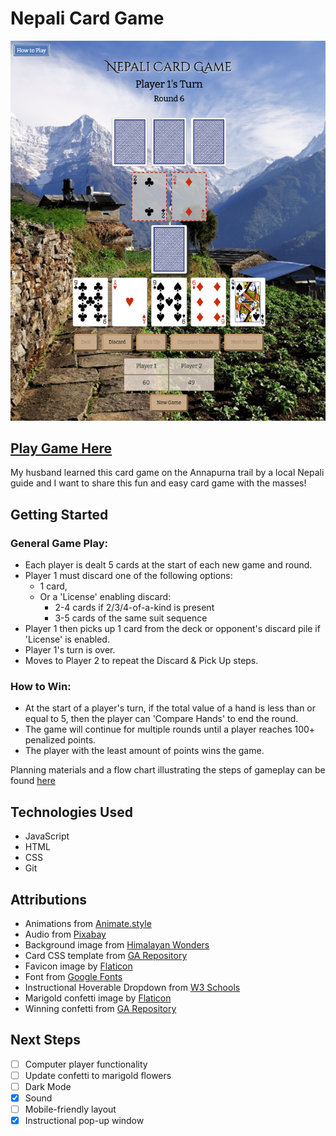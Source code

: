 # Nepali Card Game
![nepali card game screenshot](./assets/images/Nepali%20Screenshot.png)

## [Play Game Here](https://nepali-card-game.netlify.app/)
My husband learned this card game on the Annapurna trail by a local Nepali guide and I want to share this fun and easy card game with the masses! 

## Getting Started

### General Game Play:
* Each player is dealt 5 cards at the start of each new game and round.
* Player 1 must discard one of the following options:
  * 1 card, 
  * Or a 'License' enabling discard:
    * 2-4 cards if 2/3/4-of-a-kind is present
    * 3-5 cards of the same suit sequence
* Player 1 then picks up 1 card from the deck or opponent's discard pile if 'License' is enabled.
* Player 1's turn is over. 
* Moves to Player 2 to repeat the Discard & Pick Up steps.

### How to Win:
* At the start of a player's turn, if the total value of a hand is less than or equal to 5, then the player can 'Compare Hands' to end the round.
* The game will continue for multiple rounds until a player reaches 100+ penalized points.
* The player with the least amount of points wins the game.

Planning materials and a flow chart illustrating the steps of gameplay can be found [here](https://docs.google.com/document/d/1Aere-NPFgVWvv8nPb7wXUHFs2MAKJY3A7RmimAjnevU/edit#heading=h.gqcl1qcnnnca)

## Technologies Used
* JavaScript
* HTML
* CSS
* Git

## Attributions
* Animations from [Animate.style](https://animate.style/)
* Audio from [Pixabay](https://pixabay.com/)
* Background image from [Himalayan Wonders](https://www.himalayanwonders.com/blog/trekking-options-in-the-annapurna-region.html)
* Card CSS template from [GA Repository](https://github.com/ManliestBen/css-card-template) 
* Favicon image by [Flaticon](https://www.flaticon.com/free-icon/poker-cards_5537635?term=playing+card&page=1&position=21&origin=tag&related_id=5537635)
* Font from [Google Fonts](https://fonts.google.com/)
* Instructional Hoverable Dropdown from [W3 Schools](https://www.w3schools.com/howto/howto_css_dropdown.asp)
* Marigold confetti image by [Flaticon](https://www.flaticon.com/free-icon/mint-marigold_4139490?term=marigold&page=1&position=10&origin=search&related_id=4139490)
* Winning confetti from [GA Repository](https://github.com/SEI-Remote/css-card-deck)

## Next Steps
- [ ] Computer player functionality
- [ ] Update confetti to marigold flowers
- [ ] Dark Mode
- [x] Sound
- [ ] Mobile-friendly layout
- [x] Instructional pop-up window